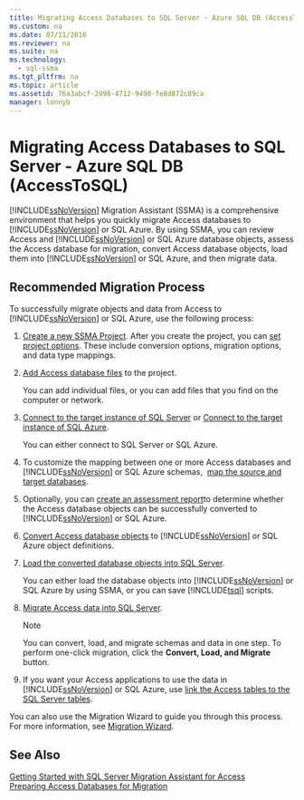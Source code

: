 ```yaml
---
title: Migrating Access Databases to SQL Server - Azure SQL DB (AccessToSQL)
ms.custom: na
ms.date: 07/11/2016
ms.reviewer: na
ms.suite: na
ms.technology: 
  - sql-ssma
ms.tgt_pltfrm: na
ms.topic: article
ms.assetid: 76a3abcf-2998-4712-9490-fe8d872c89ca
manager: lonnyb
---
```

# Migrating Access Databases to SQL Server - Azure SQL DB (AccessToSQL)
[!INCLUDE[ssNoVersion](../content/includes/ssNoVersion_md.md)] Migration Assistant (SSMA) is a comprehensive environment that helps you quickly migrate Access databases to [!INCLUDE[ssNoVersion](../content/includes/ssNoVersion_md.md)] or SQL Azure. By using SSMA, you can review Access and [!INCLUDE[ssNoVersion](../content/includes/ssNoVersion_md.md)] or SQL Azure database objects, assess the Access database for migration, convert Access database objects, load them into [!INCLUDE[ssNoVersion](../content/includes/ssNoVersion_md.md)] or SQL Azure, and then migrate data.  
  
## Recommended Migration Process  
To successfully migrate objects and data from Access to [!INCLUDE[ssNoVersion](../content/includes/ssNoVersion_md.md)] or SQL Azure, use the following process:  
  
1.  [Create a new SSMA Project](assetId:///f2d1f0b0-5394-4adb-b3f3-abd71eb68ca7). After you create the project, you can [set project options](assetId:///0a7304df-2f35-4453-96ef-7ac83dea1167). These include conversion options, migration options, and data type mappings.  
  
2.  [Add Access database files](assetId:///e944c740-4c8a-4bc1-b0ed-be57bc06dced) to the project.  
  
    You can add individual files, or you can add files that you find on the computer or network.  
  
3.  [Connect to the target instance of SQL Server](assetId:///f84cf007-ddf1-4396-a07c-3e0729abc769) or [Connect to the target instance of SQL Azure](assetId:///1ba0d113-dc05-4431-8689-e14a8821bafd).  
  
    You can either connect to SQL Server or SQL Azure.  
  
4.  To customize the mapping between one or more Access databases and [!INCLUDE[ssNoVersion](../content/includes/ssNoVersion_md.md)] or SQL Azure schemas,  [map the source and target databases](assetId:///69bee937-7b2c-49ee-8866-7518c683fad4).  
  
5.  Optionally, you can [create an assessment report](assetId:///8b9e23d6-da62-437a-8c05-8ad2628b9441)to determine whether the Access database objects can be successfully converted to [!INCLUDE[ssNoVersion](../content/includes/ssNoVersion_md.md)] or SQL Azure.  
  
6.  [Convert Access database objects](assetId:///e0ef67bf-80a6-4e6c-a82d-5d46e0623c6c) to [!INCLUDE[ssNoVersion](../content/includes/ssNoVersion_md.md)] or SQL Azure object definitions.  
  
7.  [Load the converted database objects into SQL Server](assetId:///4e854eee-b10c-4f0b-9d9e-d92416e6f2ba).  
  
    You can either load the database objects into [!INCLUDE[ssNoVersion](../content/includes/ssNoVersion_md.md)] or SQL Azure by using SSMA, or you can save [!INCLUDE[tsql](../content/includes/tsql_md.md)] scripts.  
  
8.  [Migrate Access data into SQL Server](assetId:///f3b18af7-1af0-499d-a00d-a0af94895625).  
  
    > [!NOTE]  
    > You can convert, load, and migrate schemas and data in one step. To perform one\-click migration, click the **Convert, Load, and Migrate** button.  
  
9. If you want your Access applications to use the data in [!INCLUDE[ssNoVersion](../content/includes/ssNoVersion_md.md)] or SQL Azure, use [link the Access tables to the SQL Server tables](assetId:///82374ad2-7737-4164-a489-13261ba393d4).  
  
You can also use the Migration Wizard to guide you through this process. For more information, see [Migration Wizard](assetId:///5bab5914-b2ae-4795-8cf5-83e42d64bef2).  
  
## See Also  
[Getting Started with SQL Server Migration Assistant for Access](assetId:///462a731f-08f1-44e1-9eeb-4deac6d2f6c5)  
[Preparing Access Databases for Migration](assetId:///9b80a9e0-08e7-4b4d-b5ec-cc998d3f5114)  
  
